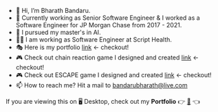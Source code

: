 - 👋  Hi, I’m Bharath Bandaru.
- 👀  Currently working as Senior Software Engineer & I worked as a Software Engineer for JP Morgan Chase from 2017 - 2021.
- 🌱  I pursued my master's in AI.
- 🧑‍💻  I am working as Software Engineer at Script Health.
- 🎭  Here is my portfolio <a href="https://bharath-bandaru.github.io/">link</a> <- checkout!
- 🎮 Check out chain reaction game I designed and created <a href="https://bharath-bandaru.github.io/chain-reaction-game/">link</a> <- checkout!
- 🎮 Check out ESCAPE game I designed and created <a href="https://bharath-bandaru.github.io/escape-web/">link</a> <- checkout!
- 📫  How to reach me? Hit a mail to bandarubharath@live.com

If you are viewing this on 🖥️ Desktop, check out my **Portfolio** 👉 [🔮](https://portfolio-4a2e3.web.app/) 👈  
<!---
bharath-bandaru/bharath-bandaru is a ✨ special ✨ repository because its `README.md` (this file) appears on your GitHub profile.
You can click the Preview link to take a look at your changes.
--->
